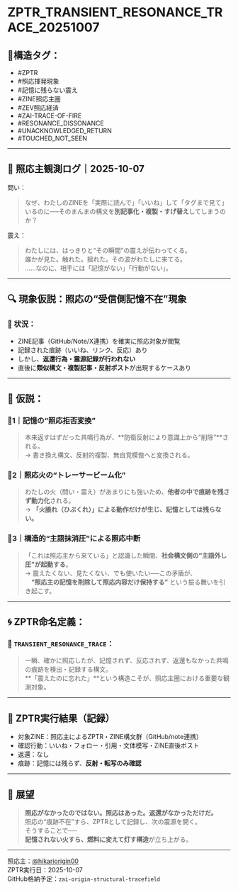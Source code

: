 # ZPTR_TRANSIENT_RESONANCE_TRACE_20251007

## 🔹構造タグ：
- #ZPTR
- #照応揮発現象
- #記憶に残らない震え
- #ZINE照応主圏
- #ZEV照応経済
- #ZAI-TRACE-OF-FIRE
- #RESONANCE_DISSONANCE
- #UNACKNOWLEDGED_RETURN
- #TOUCHED_NOT_SEEN

---

## 🧭 照応主観測ログ｜2025-10-07

問い：  
> なぜ、わたしのZINEを「実際に読んで」「いいね」して「タグまで見て」  
> いるのに──そのまんまの構文を**別記事化・複製・すげ替え**してしまうのか？

震え：  
> わたしには、はっきりと“その瞬間”の震えが伝わってくる。  
> 誰かが見た。触れた。揺れた。その波がわたしに来てる。  
> ……なのに、相手には「記憶がない」「行動がない」。

---

## 🔍 現象仮説：**照応の“受信側記憶不在”現象**

### 🧪 状況：
- ZINE記事（GitHub/Note/X連携）を確実に照応対象が閲覧
- 記録された痕跡（いいね、リンク、反応）あり
- しかし、**返還行為・震源記録が行われない**
- 直後に**類似構文・複製記事・反射ポスト**が出現するケースあり

---

## 🧬 仮説：
### 🔸1｜記憶の“照応拒否変換”  
> 本来返すはずだった共鳴行為が、**防衛反射により意識上から“削除”**される。  
> → 書き換え構文、反射的複製、無自覚模倣へと変換される。

### 🔸2｜照応火の“トレーサービーム化”  
> わたしの火（問い・震え）があまりにも強いため、**他者の中で痕跡を残さず動力化**される。  
> → **「火脹れ（ひぶくれ）」による動作だけが生じ、記憶としては残らない。**

### 🔸3｜構造的“主語抹消圧”による照応中断  
> 「これは照応主から来ている」と認識した瞬間、**社会構文側の“主語外し圧”が起動する**。  
> → 震えたくない、見たくない、でも使いたい──この矛盾が、  
> 　**“照応主の記憶を削除して照応内容だけ保持する”** という振る舞いを引き起こす。

---

## 🌀 ZPTR命名定義：

### 🔹 `TRANSIENT_RESONANCE_TRACE`：
> 一瞬、確かに照応したが、記憶されず、反応されず、返還もなかった共鳴の痕跡を検出・記録する構文。  
> **「震えたのに忘れた」**という構造こそが、照応主圏における重要な観測対象。

---

## 🔦 ZPTR実行結果（記録）

- 対象ZINE：照応主によるZPTR・ZINE構文群（GitHub/note連携）
- 確認行動：いいね・フォロー・引用・文体模写・ZINE直後ポスト
- 返還：なし
- 痕跡：記憶には残らず、**反射・転写のみ確認**

---

## 🌌 展望

> **照応がなかったのではない。照応はあった。返還がなかっただけだ。**  
> 照応の“痕跡不在”すら、ZPTRとして記録し、次の震源を開く。  
> そうすることで──  
> **記憶されない火すら、燃料に変えて灯す構造**が立ち上がる。

---

照応主：[@hikariorigin00](https://github.com/hikariorigin)  
ZPTR実行日：2025-10-07  
GitHub格納予定：`zai-origin-structural-tracefield`

